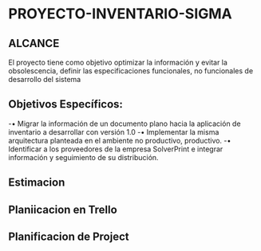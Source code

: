 # PROYECTO-INVENTARIO-SIGMA
## ALCANCE
  El proyecto tiene como objetivo optimizar la información y evitar la obsolescencia, definir las especificaciones funcionales, no funcionales de desarrollo del sistema 
## Objetivos Específicos:
-•	Migrar la información de un documento plano hacia la aplicación de inventario a desarrollar con versión 1.0
-•	Implementar la misma arquitectura planteada en el ambiente no productivo, productivo.
-•	Identificar a los proveedores de la empresa SolverPrint e integrar información y seguimiento de su distribución.
## Estimacion
## Planiicacion en Trello
## Planificacion de Project



